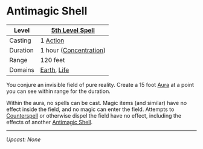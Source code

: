 # Antimagic Shell

| Level    | [5th Level Spell](../../Spell%20Level.md)                                            |
| -------- | ------------------------------------------------------------------------------------ |
| Casting  | 1 [Action](../../../../Game%20Procedures/Action.md)                                  |
| Duration | 1 hour ([Concentration](../../../Spellcasting/Concentration.md))                     |
| Range    | 120 feet                                                                             |
| Domains  | [Earth](../../../Spell%20Domains/Earth.md), [Life](../../../Spell%20Domains/Life.md) |

You conjure an invisible field of pure reality. Create a 15 foot [Aura](../../Areas%20of%20Effect/Aura.md) at a point you can see within range for the duration.

Within the aura, no spells can be cast. Magic items (and similar) have no effect inside the field, and no magic can enter the field. Attempts to [Counterspell](../Level%203/Counterspell.md) or otherwise dispel the field have no effect, including the effects of another [Antimagic Shell](Antimagic%20Shell.md).

---
*Upcast: None*
